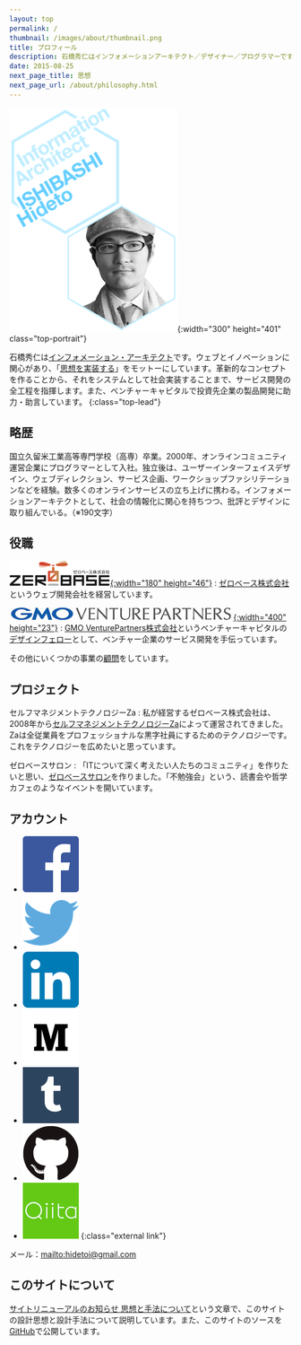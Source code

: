 ```yaml
---
layout: top
permalink: /
thumbnail: /images/about/thumbnail.png
title: プロフィール
description: 石橋秀仁はインフォメーションアーキテクト／デザイナー／プログラマーです。ウェブとイノベーションが好きで、モットーは「思想を実装する」です。
date: 2015-08-25
next_page_title: 思想
next_page_url: /about/philosophy.html
---
```


![Hideto Ishibashi, Information Architect](/images/about/2015-01-14-profile/title_portrait.png){:width="300" height="401" class="top-portrait"}

石橋秀仁は[インフォメーション・アーキテクト][information-architect]です。ウェブとイノベーションに関心があり、「[思想を実装する][philosophy]」をモットーにしています。革新的なコンセプトを作ることから、それをシステムとして社会実装することまで、サービス開発の全工程を指揮します。また、ベンチャーキャピタルで投資先企業の製品開発に助力・助言しています。
{:class="top-lead"}

[information-architect]: /blog/2014/04/25/future-of-information-architect.html
[philosophy]: /about/philosophy.html

## 略歴

国立久留米工業高等専門学校（高専）卒業。2000年、オンラインコミュニティ運営企業にプログラマーとして入社。独立後は、ユーザーインターフェイスデザイン、ウェブディレクション、サービス企画、ワークショップファシリテーションなどを経験。数多くのオンラインサービスの立ち上げに携わる。インフォメーションアーキテクトとして、社会の情報化に関心を持ちつつ、批評とデザインに取り組んでいる。（※190文字）

## 役職

[![ゼロベース株式会社のロゴ](/images/about/2015-01-14-profile/zerobase.png){:width="180" height="46"}](http://zerobase.jp)
: [ゼロベース株式会社](http://zerobase.jp)というウェブ開発会社を経営しています。

[![GMO VenturePartners株式会社のロゴ](/images/about/2015-01-14-profile/gmovp.jpg){:width="400" height="23"}](http://www.gmo-vp.com)
: [GMO VenturePartners株式会社](http://www.gmo-vp.com)というベンチャーキャピタルの<a href="/blog/2014/12/01/design-fellow-at-venture-capital.html">デザインフェロー</a>として、ベンチャー企業のサービス開発を手伝っています。

その他にいくつかの事業の[顧問](/about/advice.html)をしています。


## プロジェクト

セルフマネジメントテクノロジーZa
: 私が経営するゼロベース株式会社は、2008年から[セルフマネジメントテクノロジーZa](http://www.zerobase.jp/za/)によって運営されてきました。Zaは全従業員をプロフェッショナルな黒字社員にするためのテクノロジーです。これをテクノロジーを広めたいと思っています。

ゼロベースサロン
: 「ITについて深く考えたい人たちのコミュニティ」を作りたいと思い、[ゼロベースサロン](http://www.zerobase.jp/salon/)を作りました。「不勉強会」という、読書会や哲学カフェのようなイベントを開いています。


## アカウント

- <a href="https://www.facebook.com/ishibashi.hideto"><img alt="Facebook" src="/images/about/2015-01-14-profile/FB-f-Logo__blue_100.png"></a>
- <a href="https://twitter.com/zerobase"><img alt="Twitter" src="/images/about/2015-01-14-profile/Twitter_logo_blue.png"></a>
- <a href="https://www.linkedin.com/in/ishibashihideto"><img alt="LinkedIn" src="/images/about/2015-01-14-profile/LinkedIn-InBug-2CRev.png"></a>
- <a href="http://medium.com/@zerobase/"><img alt="Medium" src="/images/about/2015-01-14-profile/Medium-logo-dark100.png"></a>
- <a href="http://ishibashi.tumblr.com/"><img alt="Tumblr" src="/images/about/2015-01-14-profile/tumblr_logo_white_blue.png"></a>
- <a href="https://github.com/zerobase"><img alt="GitHub" src="/images/about/2015-01-14-profile/GitHub-Mark.png"></a>
- <a href="http://qiita.com/zerobase"><img alt="Qiita" src="/images/about/2015-01-14-profile/Qiita.png"></a>
{:class="external link"}

メール：<mailto:hidetoi@gmail.com>


## このサイトについて

[サイトリニューアルのお知らせ 思想と手法について](/activity/2015/02/18/redesigned.html)という文章で、このサイトの設計思想と設計手法について説明しています。また、このサイトのソースを[GitHub](https://github.com/zerobase/zerobase.github.io)で公開しています。
